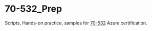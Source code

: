 # 70-532_Prep
Scripts, Hands-on practice, samples for [70-532](https://www.microsoft.com/en-us/learning/exam-70-532.aspx) Azure certification.
